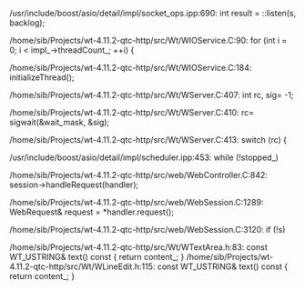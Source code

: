 /usr/include/boost/asio/detail/impl/socket_ops.ipp:690:  int result = ::listen(s, backlog);
  
/home/sib/Projects/wt-4.11.2-qtc-http/src/Wt/WIOService.C:90:    for (int i = 0; i < impl_->threadCount_; ++i) {
  
/home/sib/Projects/wt-4.11.2-qtc-http/src/Wt/WIOService.C:184:  initializeThread();
  
/home/sib/Projects/wt-4.11.2-qtc-http/src/Wt/WServer.C:407:    int rc, sig= -1;
  
/home/sib/Projects/wt-4.11.2-qtc-http/src/Wt/WServer.C:410:    rc= sigwait(&wait_mask, &sig);
  
/home/sib/Projects/wt-4.11.2-qtc-http/src/Wt/WServer.C:413:    switch (rc) {
  
/usr/include/boost/asio/detail/impl/scheduler.ipp:453:  while (!stopped_)
  
/home/sib/Projects/wt-4.11.2-qtc-http/src/web/WebController.C:842:      session->handleRequest(handler);
  
/home/sib/Projects/wt-4.11.2-qtc-http/src/web/WebSession.C:1289:  WebRequest& request = *handler.request();
  
/home/sib/Projects/wt-4.11.2-qtc-http/src/web/WebSession.C:3120:  if (!s)
  
/home/sib/Projects/wt-4.11.2-qtc-http/src/Wt/WTextArea.h:83:  const WT_USTRING& text() const { return content_; }
/home/sib/Projects/wt-4.11.2-qtc-http/src/Wt/WLineEdit.h:115:  const WT_USTRING& text() const { return content_; }
  

